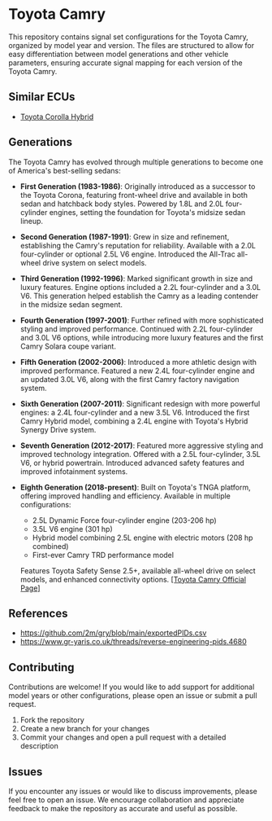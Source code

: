 # Toyota Camry

This repository contains signal set configurations for the Toyota Camry, organized by model year and version. The files are structured to allow for easy differentiation between model generations and other vehicle parameters, ensuring accurate signal mapping for each version of the Toyota Camry.

## Similar ECUs

- [Toyota Corolla Hybrid](https://github.com/OBDb/Toyota-Corolla-Hybrid)

## Generations

The Toyota Camry has evolved through multiple generations to become one of America's best-selling sedans:

- **First Generation (1983-1986)**: Originally introduced as a successor to the Toyota Corona, featuring front-wheel drive and available in both sedan and hatchback body styles. Powered by 1.8L and 2.0L four-cylinder engines, setting the foundation for Toyota's midsize sedan lineup.

- **Second Generation (1987-1991)**: Grew in size and refinement, establishing the Camry's reputation for reliability. Available with a 2.0L four-cylinder or optional 2.5L V6 engine. Introduced the All-Trac all-wheel drive system on select models.

- **Third Generation (1992-1996)**: Marked significant growth in size and luxury features. Engine options included a 2.2L four-cylinder and a 3.0L V6. This generation helped establish the Camry as a leading contender in the midsize sedan segment.

- **Fourth Generation (1997-2001)**: Further refined with more sophisticated styling and improved performance. Continued with 2.2L four-cylinder and 3.0L V6 options, while introducing more luxury features and the first Camry Solara coupe variant.

- **Fifth Generation (2002-2006)**: Introduced a more athletic design with improved performance. Featured a new 2.4L four-cylinder engine and an updated 3.0L V6, along with the first Camry factory navigation system.

- **Sixth Generation (2007-2011)**: Significant redesign with more powerful engines: a 2.4L four-cylinder and a new 3.5L V6. Introduced the first Camry Hybrid model, combining a 2.4L engine with Toyota's Hybrid Synergy Drive system.

- **Seventh Generation (2012-2017)**: Featured more aggressive styling and improved technology integration. Offered with a 2.5L four-cylinder, 3.5L V6, or hybrid powertrain. Introduced advanced safety features and improved infotainment systems.

- **Eighth Generation (2018-present)**: Built on Toyota's TNGA platform, offering improved handling and efficiency. Available in multiple configurations:
  - 2.5L Dynamic Force four-cylinder engine (203-206 hp)
  - 3.5L V6 engine (301 hp)
  - Hybrid model combining 2.5L engine with electric motors (208 hp combined)
  - First-ever Camry TRD performance model
  
  Features Toyota Safety Sense 2.5+, available all-wheel drive on select models, and enhanced connectivity options. [[Toyota Camry Official Page]](https://www.toyota.com/camry/)

## References

- https://github.com/2m/gry/blob/main/exportedPIDs.csv
- https://www.gr-yaris.co.uk/threads/reverse-engineering-pids.4680

## Contributing

Contributions are welcome! If you would like to add support for additional model years or other configurations, please open an issue or submit a pull request.

1. Fork the repository
2. Create a new branch for your changes
3. Commit your changes and open a pull request with a detailed description

## Issues

If you encounter any issues or would like to discuss improvements, please feel free to open an issue. We encourage collaboration and appreciate feedback to make the repository as accurate and useful as possible.
